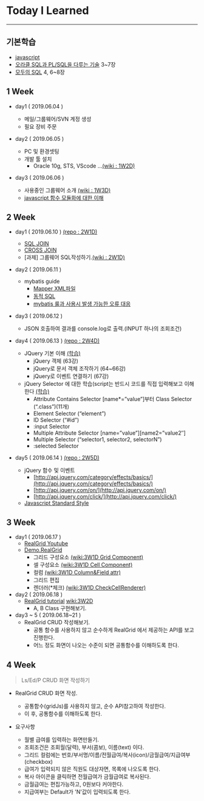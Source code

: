# Today I Learned
- - - 
## 기본학습
- [javascript](https://www.youtube.com/watch?v=PZIPsKgWJiw&list=PLuHgQVnccGMA4uSig3hCjl7wTDeyIeZVU)
- [오라클 SQL과 PL/SQL을 다루는 기술](https://thebook.io/006696/) 3~7장
- [모두의 SQL](https://thebook.io/006977/) 4, 6~8장 
 
## 1 Week 
* day1 ( 2019.06.04 )
  - 메일/그룹웨어/SVN 계정 생성
  - 필요 장비 주문
  
* day2 ( 2019.06.05 )
  - PC 및 환경셋팅
  - 개발 툴 설치
    + Oracle 10g, STS, VScode ...[(wiki : 1W2D)](https://github.com/fyrn4/TIL/wiki/1W2D)
    
* day3 ( 2019.06.06 )
  - 사용중인 그룹웨어 소개 [(wiki : 1W3D)](https://github.com/fyrn4/TIL/wiki/1W3D)
  - [javascript 함수 모듈화에 대한 이해](http://www.nextree.co.kr/p4150/)
  
## 2 Week
* day1 ( 2019.06.10 ) [(repo : 2W1D)](https://github.com/fyrn4/TIL/tree/master/2W1D)
  - [SQL JOIN](https://www.youtube.com/watch?v=2Xa54XBXbk0&list=PLuHgQVnccGMAG1O1BRZCT3wkD_aPmPylq)
  - [CROSS JOIN](https://thebook.io/006696/part01/ch06/03/03/)
  - [과제] 그룹웨어 SQL작성하기.[(wiki : 2W1D)](https://github.com/fyrn4/TIL/wiki/2W1D)
  
* day2 ( 2019.06.11 )
  - mybatis guide
    - [Mapper XML파일](http://www.mybatis.org/mybatis-3/ko/sqlmap-xml.html)
    - [동적 SQL](http://www.mybatis.org/mybatis-3/ko/dynamic-sql.html)
    - [mybatis 룰과 사용시 발생 가능한 오류 대응](https://github.com/jaeyeolkim/jaeyeolkim.github.io/wiki/mybatis)
    
* day3 ( 2019.06.12 )
  - JSON 호출하여 결과를 console.log로 출력.(INPUT 하나의 조회조건)

* day4 ( 2019.06.13 ) [(repo : 2W4D)](https://github.com/fyrn4/TIL/tree/master/2W4D)
  - JQuery 기본 이해 [(학습)](https://www.youtube.com/watch?v=iQlURl_QjAk&list=PLBXuLgInP-5kLy13XLuK8iBWVFDBJygYr&index=67)
      - jQuery 객체 (63강)
      - jQuery로 문서 객체 조작하기 (64~66강)
      - jQuery로 이벤트 연결하기 (67강)
  - jQuery Selector 에 대한 학습(script는 반드시 코드를 직접 입력해보고 이해한다 [(학습)](https://api.jquery.com/category/selectors/)
    - Attribute Contains Selector [name*=”value”]부터 Class Selector (“.class”)(11개)
    - Element Selector (“element”)
    - ID Selector (“#id”)
    - :input Selector
    - Multiple Attribute Selector [name=”value”][name2=”value2″]
    - Multiple Selector (“selector1, selector2, selectorN”)
    - :selected Selector
    
* day5 ( 2019.06.14 ) [(repo : 2W5D)](https://github.com/fyrn4/TIL/tree/master/2W5D)
  - jQuery 함수 및 이벤트 
    - [http://api.jquery.com/category/effects/basics/](http://api.jquery.com/category/effects/basics/)
    - [http://api.jquery.com/on/](http://api.jquery.com/on/)
    - [http://api.jquery.com/click/](http://api.jquery.com/click/)
  - [Javascript Standard Style](https://standardjs.com/readme-kokr.html)
  
## 3 Week
* day1 ( 2019.06.17 )
  - [RealGrid Youtube](https://www.youtube.com/watch?list=PLdJpJI2SrqEnPxnHZneS0qBisto2c8efm&v=xUXubZmyKi4)
  - [Demo.RealGrid](http://demo.realgrid.com/)
    - 그리드 구성요소 [(wiki:3W1D Grid Component)](https://github.com/fyrn4/TIL/wiki/3W1D-Grid-Component)
    - 셀 구성요소 [(wiki:3W1D Cell Component)](https://github.com/fyrn4/TIL/wiki/3W1D-Cell-Component)
    - 컬럼 [(wiki:3W1D Column&Field attr)](https://github.com/fyrn4/TIL/wiki/3W1D-Column&Field-attr)
    - 그리드 편집
    - 렌더러(*체크) [(wiki:3W1D CheckCellRenderer)](https://github.com/fyrn4/TIL/wiki/3W1D-CheckCellRenderer)
* day2 ( 2019.06.18 )
  - [RealGrid tutorial](http://help.realgrid.com/tutorial) [wiki:3W2D](https://github.com/fyrn4/TIL/wiki/3W2D-Grid-Tutorial)
    - A, B Class 구현해보기.
* day3 ~ 5 ( 2019.06.18~21 )
  - RealGrid CRUD 작성해보기.
    - 공통 함수를 사용하지 않고 순수하게 RealGrid 에서 제공하는 API를 보고 진행한다.
    - 어느 정도 화면이 나오는 수준이 되면 공통함수를 이해하도록 한다.


## 4 Week
> Ls/Ed/P CRUD 화면 작성하기
- RealGrid CRUD 화면 작성.
  - 공통함수(gridJs)를 사용하지 않고, 순수 API참고하여 작성한다.
  - 이 후, 공통함수를 이해하도록 한다. 

- 요구사항
  - 월별 급여를 입력하는 화면만들기.
  - 조회조건은 조회월(달력), 부서(콤보), 이름(text) 이다.
  - 그리드 컬럼에는 번호/부서명/이름/전월급여/복사(icon)/금월급여/지급여부(checkbox)
  - 급여가 입력되지 않은 직원도 대상자면, 목록에 나오도록 한다.
  - 복사 아이콘을 클릭하면 전월급여가 금월급여로 복사된다.
  - 금월급여는 편집가능하고, 0원보다 커야한다.
  - 지급여부는 Default가 'N'값이 입력되도록 한다. 



